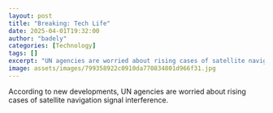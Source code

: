 ```yaml
---
layout: post
title: "Breaking: Tech Life"
date: 2025-04-01T19:32:00
author: "badely"
categories: [Technology]
tags: []
excerpt: "UN agencies are worried about rising cases of satellite navigation signal interference."
image: assets/images/799358922c0910da770834801d966f31.jpg
---
```


According to new developments, UN agencies are worried about rising cases of satellite navigation signal interference.

